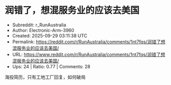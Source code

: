 # 润错了，想混服务业的应该去美国

- Subreddit: r_RunAustralia
- Author: Electronic-Arm-3960
- Created: 2025-09-29 03:11:38 UTC
- Permalink: https://reddit.com/r/RunAustralia/comments/1nt7fqs/润错了想混服务业的应该去美国/
- URL: https://www.reddit.com/r/RunAustralia/comments/1nt7fqs/润错了想混服务业的应该去美国/
- Ups: 24 | Ratio: 0.77 | Comments: 28


海投简历，只有工地工厂回复，如何破局

